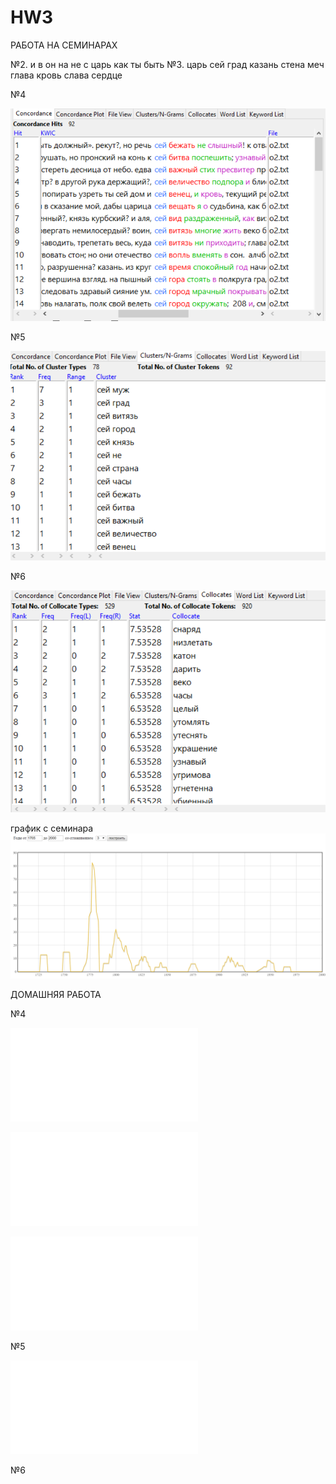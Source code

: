 # HW3

РАБОТА НА СЕМИНАРАХ

№2. и
в
он
на
не
с
царь
как
ты
быть
№3. царь
сей
град
казань
стена
меч
глава
кровь
слава
сердце

№4

![](concordance.PNG)

№5

![](frequency.PNG)

№6

![](collocate.PNG)



график с семинара
![](shedule.PNG)



ДОМАШНЯЯ РАБОТА

№4

![](concordance1.PGN)

![](concordance2.PGN)

![](concordance3.PGN)

№5

![](concordance4.PGN)

№6



